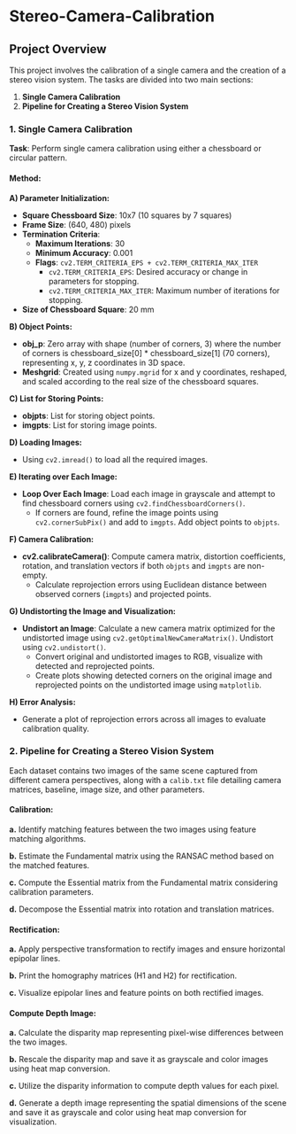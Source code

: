 # Stereo-Camera-Calibration

## Project Overview

This project involves the calibration of a single camera and the creation of a stereo vision system. The tasks are divided into two main sections:

1. **Single Camera Calibration**
2. **Pipeline for Creating a Stereo Vision System**

### 1. Single Camera Calibration

**Task**: Perform single camera calibration using either a chessboard or circular pattern.

#### Method:

**A) Parameter Initialization:**

- **Square Chessboard Size**: 10x7 (10 squares by 7 squares)
- **Frame Size**: (640, 480) pixels
- **Termination Criteria**: 
  - **Maximum Iterations**: 30
  - **Minimum Accuracy**: 0.001
  - **Flags**: `cv2.TERM_CRITERIA_EPS + cv2.TERM_CRITERIA_MAX_ITER`
    - `cv2.TERM_CRITERIA_EPS`: Desired accuracy or change in parameters for stopping.
    - `cv2.TERM_CRITERIA_MAX_ITER`: Maximum number of iterations for stopping.
- **Size of Chessboard Square**: 20 mm

**B) Object Points:**

- **obj_p**: Zero array with shape (number of corners, 3) where the number of corners is chessboard_size[0] * chessboard_size[1] (70 corners), representing x, y, z coordinates in 3D space.
- **Meshgrid**: Created using `numpy.mgrid` for x and y coordinates, reshaped, and scaled according to the real size of the chessboard squares.

**C) List for Storing Points:**

- **objpts**: List for storing object points.
- **imgpts**: List for storing image points.

**D) Loading Images:**

- Using `cv2.imread()` to load all the required images.

**E) Iterating over Each Image:**

- **Loop Over Each Image**: Load each image in grayscale and attempt to find chessboard corners using `cv2.findChessboardCorners()`.
  - If corners are found, refine the image points using `cv2.cornerSubPix()` and add to `imgpts`. Add object points to `objpts`.

**F) Camera Calibration:**

- **cv2.calibrateCamera()**: Compute camera matrix, distortion coefficients, rotation, and translation vectors if both `objpts` and `imgpts` are non-empty.
  - Calculate reprojection errors using Euclidean distance between observed corners (`imgpts`) and projected points.

**G) Undistorting the Image and Visualization:**

- **Undistort an Image**: Calculate a new camera matrix optimized for the undistorted image using `cv2.getOptimalNewCameraMatrix()`. Undistort using `cv2.undistort()`.
  - Convert original and undistorted images to RGB, visualize with detected and reprojected points.
  - Create plots showing detected corners on the original image and reprojected points on the undistorted image using `matplotlib`.

**H) Error Analysis:**

- Generate a plot of reprojection errors across all images to evaluate calibration quality.

### 2. Pipeline for Creating a Stereo Vision System

Each dataset contains two images of the same scene captured from different camera perspectives, along with a `calib.txt` file detailing camera matrices, baseline, image size, and other parameters.

#### Calibration:

**a.** Identify matching features between the two images using feature matching algorithms.

**b.** Estimate the Fundamental matrix using the RANSAC method based on the matched features.

**c.** Compute the Essential matrix from the Fundamental matrix considering calibration parameters.

**d.** Decompose the Essential matrix into rotation and translation matrices.

#### Rectification:

**a.** Apply perspective transformation to rectify images and ensure horizontal epipolar lines.

**b.** Print the homography matrices (H1 and H2) for rectification.

**c.** Visualize epipolar lines and feature points on both rectified images.

#### Compute Depth Image:

**a.** Calculate the disparity map representing pixel-wise differences between the two images.

**b.** Rescale the disparity map and save it as grayscale and color images using heat map conversion.

**c.** Utilize the disparity information to compute depth values for each pixel.

**d.** Generate a depth image representing the spatial dimensions of the scene and save it as grayscale and color using heat map conversion for visualization.
